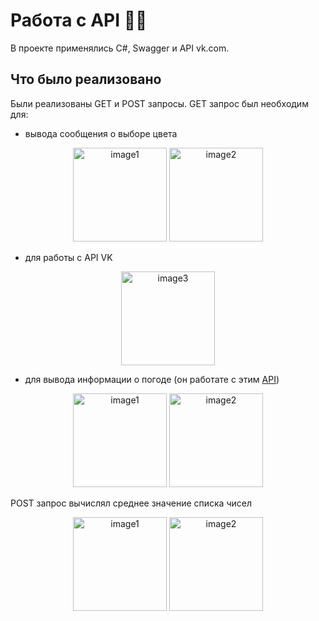 # Работа с API 👨‍💻
В проекте применялись C#, Swagger и API vk.com.
## Что было реализовано
Были реализованы GET и POST запросы. 
GET запрос был необходим для:
- вывода сообщения о выборе цвета
<p align="center">
  <img src="https://github.com/1FADGER1/WebAPI/assets/68035027/8b2f44c2-1bcb-4fa4-9cc3-128002d6e101" alt="image1" height="150">
  <img src="https://github.com/1FADGER1/WebAPI/assets/68035027/ecc1b9d3-24af-444f-b26f-9fcd1f05c544" alt="image2" height="150">
</p>

- для работы с API VK
<p align="center"><img src="https://github.com/1FADGER1/WebAPI/assets/68035027/5327781d-9bce-4310-a7a0-9004879417f0" alt="image3" height="150"></p>

- для вывода информации о погоде (он работате с этим [API](https://github.com/public-apis/public-apis/tree/master))
<p align="center">
  <img src="https://github.com/1FADGER1/WebAPI/assets/68035027/27902f0d-2536-407a-bc9d-c8e83fb036e6" alt="image1" height="150">
  <img src="https://github.com/1FADGER1/WebAPI/assets/68035027/67de2adc-e10d-437d-ae9b-6b0510a245e5" alt="image2" height="150">
</p>


POST запрос вычислял среднее значение списка чисел


<p align="center">
  <img src="https://github.com/1FADGER1/WebAPI/assets/68035027/a813829d-16fe-447d-b794-6bbfc16a2ee4" alt="image1" height="150">
  <img src="https://github.com/1FADGER1/WebAPI/assets/68035027/0866a30d-77fd-4c43-bc40-df6a29ff46c9" alt="image2" height="150">
</p>
